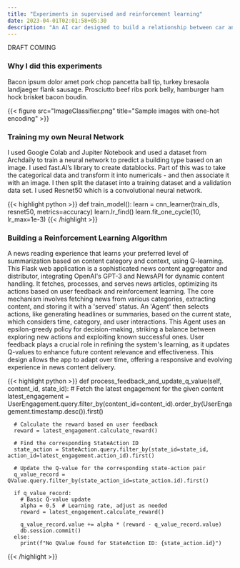 ```yaml
---
title: "Experiments in supervised and reinforcement learning"
date: 2023-04-01T02:01:58+05:30
description: "An AI car designed to build a relationship between car and driver"
---
```


DRAFT COMING

### Why I did this experiments
Bacon ipsum dolor amet pork chop pancetta ball tip, turkey bresaola landjaeger flank sausage. Prosciutto beef ribs pork belly, hamburger ham hock brisket bacon boudin.

{{< figure src="ImageClassifier.png" title="Sample images with one-hot encoding" >}}

### Training my own Neural Network 
I used Google Colab and Jupiter Notebook and used a dataset from Archdaily to train a neural network to predict a building type based on an image. 
I used fast.AI’s library to create datablocks. 
Part of this was to take the categorical data and transform it into numericals - and then associate it with an image. 
I then split the dataset into a training dataset and a validation data set. 
I used Resnet50 which is a convolutional neural network.

{{< highlight python >}}
def train_model():
learn = cnn_learner(train_dls, resnet50, metrics=accuracy)
learn.lr_find()
learn.fit_one_cycle(10, lr_max=1e-3)
{{< /highlight >}}


### Building a Reinforcement Learning Algorithm 
A news reading experience that learns your preferred level of summarization based on content category and context, using Q-learning. 
This Flask web application is a sophisticated news content aggregator and distributor, integrating OpenAI's GPT-3 and NewsAPI for dynamic content handling. It fetches, processes, and serves news articles, optimizing its actions based on user feedback and reinforcement learning. The core mechanism involves fetching news from various categories, extracting content, and storing it with a 'served' status. An 'Agent' then selects actions, like generating headlines or summaries, based on the current state, which considers time, category, and user interactions. This Agent uses an epsilon-greedy policy for decision-making, striking a balance between exploring new actions and exploiting known successful ones. User feedback plays a crucial role in refining the system's learning, as it updates Q-values to enhance future content relevance and effectiveness. This design allows the app to adapt over time, offering a responsive and evolving experience in news content delivery.

{{< highlight python >}}
def process_feedback_and_update_q_value(self, content_id, state_id):
      # Fetch the latest engagement for the given content
      latest_engagement = UserEngagement.query.filter_by(content_id=content_id).order_by(UserEngagement.timestamp.desc()).first()
    
      # Calculate the reward based on user feedback
      reward = latest_engagement.calculate_reward()
    
      # Find the corresponding StateAction ID
      state_action = StateAction.query.filter_by(state_id=state_id, action_id=latest_engagement.action_id).first()
    
      # Update the Q-value for the corresponding state-action pair
      q_value_record = QValue.query.filter_by(state_action_id=state_action.id).first()
      
      if q_value_record:
        # Basic Q-value update
        alpha = 0.5  # Learning rate, adjust as needed
        reward = latest_engagement.calculate_reward()
    
        q_value_record.value += alpha * (reward - q_value_record.value)
        db.session.commit()
      else:
        print(f"No QValue found for StateAction ID: {state_action.id}")
{{< /highlight >}}
